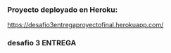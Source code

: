 ### Proyecto deployado en Heroku:
https://desafio3entregaproyectofinal.herokuapp.com/
### desafio 3 ENTREGA